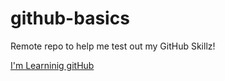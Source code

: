 # github-basics
Remote repo to help me test out my GitHub Skillz!


[I'm Learninig gitHub](www.farabegir.com)
